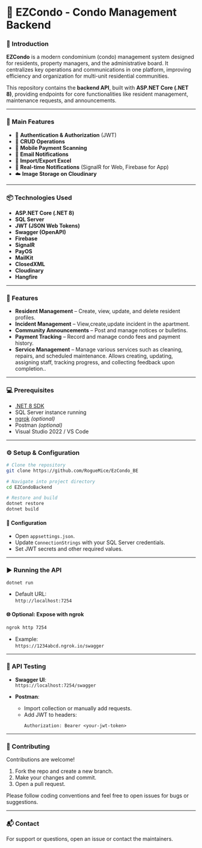 # 🏢 EZCondo - Condo Management Backend

### 🔰 Introduction

**EZCondo** is a modern condominium (condo) management system designed for residents, property managers, and the administrative board. It centralizes key operations and communications in one platform, improving efficiency and organization for multi-unit residential communities.

This repository contains the **backend API**, built with **ASP.NET Core (.NET 8)**, providing endpoints for core functionalities like resident management, maintenance requests, and announcements.

---

### 🚀 Main Features

- 🔐 **Authentication & Authorization** (JWT)
- 🧾 **CRUD Operations**
- 💸 **Mobile Payment Scanning**
- 📧 **Email Notifications**
- 📁 **Import/Export Excel**
- 🔔 **Real-time Notifications** (SignalR for Web, Firebase for App)
- ☁️ **Image Storage on Cloudinary**

---

### 📦 Technologies Used

- **ASP.NET Core (.NET 8)**
- **SQL Server**
- **JWT (JSON Web Tokens)**
- **Swagger (OpenAPI)**
- **Firebase**
- **SignalR**
- **PayOS**
- **MailKit**
- **ClosedXML**
- **Cloudinary**
- **Hangfire**

---

### 🧩 Features

- **Resident Management** – Create, view, update, and delete resident profiles.
- **Incident Management** – View,create,update incident in the apartment.
- **Community Announcements** – Post and manage notices or bulletins.
- **Payment Tracking** – Record and manage condo fees and payment history.
- **Service Management** – Manage various services such as cleaning, repairs, and scheduled maintenance. Allows creating, updating, assigning staff, tracking progress, and collecting feedback upon completion..
---

### 💻 Prerequisites

- [.NET 8 SDK](https://dotnet.microsoft.com/)
- SQL Server instance running
- [ngrok](https://ngrok.com/) *(optional)*
- Postman *(optional)*
- Visual Studio 2022 / VS Code

---

### ⚙️ Setup & Configuration

```bash
# Clone the repository
git clone https://github.com/RogueMice/EzCondo_BE

# Navigate into project directory
cd EZCondoBackend

# Restore and build
dotnet restore
dotnet build
```

#### 🔧 Configuration

- Open `appsettings.json`.
- Update `ConnectionStrings` with your SQL Server credentials.
- Set JWT secrets and other required values.

---

### ▶️ Running the API

```bash
dotnet run
```

- Default URL:  
  `http://localhost:7254`  

#### 🌐 Optional: Expose with ngrok

```bash
ngrok http 7254
```

- Example:  
  `https://1234abcd.ngrok.io/swagger`

---

### 🧪 API Testing

- **Swagger UI**:  
  `https://localhost:7254/swagger`

- **Postman**:
  - Import collection or manually add requests.
  - Add JWT to headers:  
    ```
    Authorization: Bearer <your-jwt-token>
    ```

---

### 🤝 Contributing

Contributions are welcome!

1. Fork the repo and create a new branch.
2. Make your changes and commit.
3. Open a pull request.

Please follow coding conventions and feel free to open issues for bugs or suggestions.

---

### 📬 Contact

For support or questions, open an issue or contact the maintainers.
